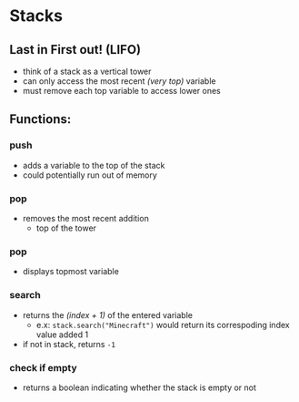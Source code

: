 # Stacks
## Last in First out! (LIFO)
- think of a stack as a vertical tower
- can only access the most recent *(very top)* variable
- must remove each top variable to access lower ones

## Functions:
### push
- adds a variable to the top of the stack
- could potentially run out of memory

### pop
- removes the most recent addition
    - top of the tower
### pop
- displays topmost variable</br>
### search
- returns the *(index + 1)* of the entered variable
    - e.x: `stack.search("Minecraft")` would return its correspoding index value added 1
- if not in stack, returns `-1`</br>
### check if empty
- returns a boolean indicating whether the stack is empty or not
